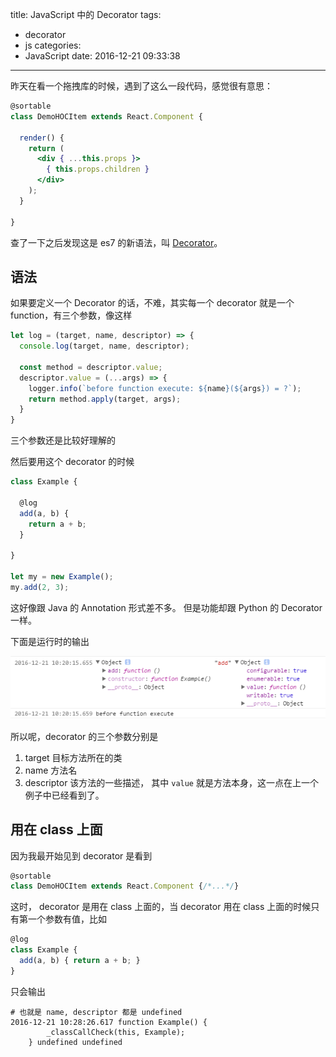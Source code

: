 title: JavaScript 中的 Decorator
tags:
  - decorator
  - js
categories:
  - JavaScript
date: 2016-12-21 09:33:38
---

昨天在看一个拖拽库的时候，遇到了这么一段代码，感觉很有意思：
```jsx
@sortable
class DemoHOCItem extends React.Component {

  render() {
    return (
      <div { ...this.props }>
        { this.props.children }
      </div>
    );
  }
  
}
```

查了一下之后发现这是 es7 的新语法，叫 [Decorator](https://github.com/wycats/javascript-decorators)。

## 语法

如果要定义一个 Decorator 的话，不难，其实每一个 decorator 就是一个 function，有三个参数，像这样

```js
let log = (target, name, descriptor) => {
  console.log(target, name, descriptor);

  const method = descriptor.value;
  descriptor.value = (...args) => {
    logger.info(`before function execute: ${name}(${args}) = ?`);
    return method.apply(target, args);
  }
}
```

三个参数还是比较好理解的

然后要用这个 decorator 的时候

```js
class Example {

  @log
  add(a, b) {
    return a + b;
  }
   
}

let my = new Example();
my.add(2, 3);
```

这好像跟 Java 的 Annotation 形式差不多。 但是功能却跟 Python 的 Decorator 一样。

下面是运行时的输出

![正常](../images/decorator-1.png)

所以呢，decorator 的三个参数分别是
1. target 目标方法所在的类
2. name 方法名
3. descriptor 该方法的一些描述， 其中 `value` 就是方法本身，这一点在上一个例子中已经看到了。

## 用在 class 上面

因为我最开始见到 decorator 是看到

```jsx
@sortable
class DemoHOCItem extends React.Component {/*...*/}
```

这时， decorator 是用在 class 上面的，当 decorator 用在 class 上面的时候只有第一个参数有值，比如

```js
@log
class Example {
  add(a, b) { return a + b; }
}
```
只会输出

```shell
# 也就是 name, descriptor 都是 undefined
2016-12-21 10:28:26.617 function Example() {
        _classCallCheck(this, Example);
    } undefined undefined
```
